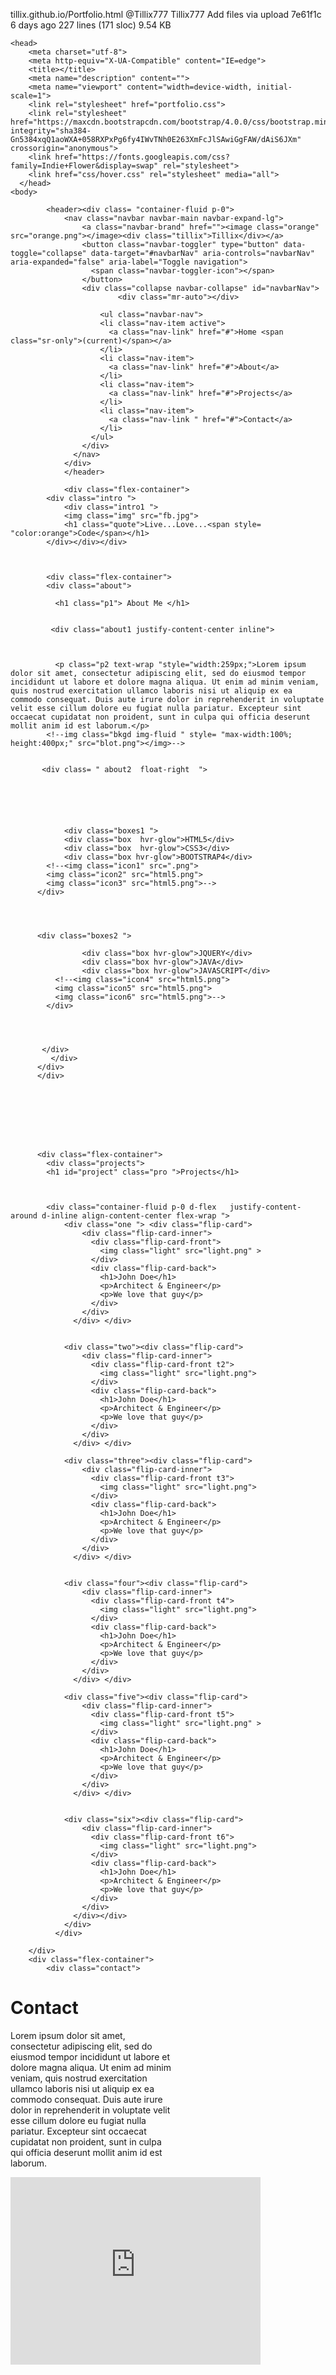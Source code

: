 tillix.github.io/Portfolio.html
@Tillix777 Tillix777 Add files via upload 7e61f1c 6 days ago
227 lines (171 sloc) 9.54 KB
<!DOCTYPE html>
<!--[if lt IE 7]>      <html class="no-js lt-ie9 lt-ie8 lt-ie7"> <![endif]-->
<!--[if IE 7]>         <html class="no-js lt-ie9 lt-ie8"> <![endif]-->
<!--[if IE 8]>         <html class="no-js lt-ie9"> <![endif]-->
<!--[if gt IE 8]><!--> <html class="no-js"> <!--<![endif]-->
    <head>
        <meta charset="utf-8">
        <meta http-equiv="X-UA-Compatible" content="IE=edge">
        <title></title>
        <meta name="description" content="">
        <meta name="viewport" content="width=device-width, initial-scale=1">
        <link rel="stylesheet" href="portfolio.css">
        <link rel="stylesheet" href="https://maxcdn.bootstrapcdn.com/bootstrap/4.0.0/css/bootstrap.min.css" integrity="sha384-Gn5384xqQ1aoWXA+058RXPxPg6fy4IWvTNh0E263XmFcJlSAwiGgFAW/dAiS6JXm" crossorigin="anonymous">
        <link href="https://fonts.googleapis.com/css?family=Indie+Flower&display=swap" rel="stylesheet"> 
        <link href="css/hover.css" rel="stylesheet" media="all">
      </head>
    <body>
            
            <header><div class= "container-fluid p-0">
                <nav class="navbar navbar-main navbar-expand-lg">
                    <a class="navbar-brand" href=""><image class="orange" src="orange.png"></image><div class="tillix">Tillix</div></a>
                    <button class="navbar-toggler" type="button" data-toggle="collapse" data-target="#navbarNav" aria-controls="navbarNav" aria-expanded="false" aria-label="Toggle navigation">
                      <span class="navbar-toggler-icon"></span>
                    </button>
                    <div class="collapse navbar-collapse" id="navbarNav">
                            <div class="mr-auto"></div>
                     
                        <ul class="navbar-nav">
                        <li class="nav-item active">
                          <a class="nav-link" href="#">Home <span class="sr-only">(current)</span></a>
                        </li>
                        <li class="nav-item">
                          <a class="nav-link" href="#">About</a>
                        </li>
                        <li class="nav-item">
                          <a class="nav-link" href="#">Projects</a>
                        </li>
                        <li class="nav-item">
                          <a class="nav-link " href="#">Contact</a>
                        </li>
                      </ul>
                    </div>
                  </nav>
                </div>
                </header>
        
                <div class="flex-container">
            <div class="intro ">
                <div class="intro1 ">
                <img class="img" src="fb.jpg">
                <h1 class="quote">Live...Love...<span style= "color:orange">Code</span></h1>
            </div></div></div>
            
            
            
            <div class="flex-container">
            <div class="about">
          
              <h1 class="p1"> About Me </h1>
              
              
             <div class="about1 justify-content-center inline">
         
             
               
              <p class="p2 text-wrap "style="width:259px;">Lorem ipsum dolor sit amet, consectetur adipiscing elit, sed do eiusmod tempor incididunt ut labore et dolore magna aliqua. Ut enim ad minim veniam, quis nostrud exercitation ullamco laboris nisi ut aliquip ex ea commodo consequat. Duis aute irure dolor in reprehenderit in voluptate velit esse cillum dolore eu fugiat nulla pariatur. Excepteur sint occaecat cupidatat non proident, sunt in culpa qui officia deserunt mollit anim id est laborum.</p>
            <!--img class="bkgd img-fluid " style= "max-width:100%;  height:400px;" src="blot.png"></img>-->
         

           <div class= " about2  float-right  ">
            
            
            
           
              
                          
                <div class="boxes1 ">
                <div class="box  hvr-glow">HTML5</div>
                <div class="box  hvr-glow">CSS3</div>
                <div class="box hvr-glow">BOOTSTRAP4</div>
            <!--<img class="icon1" src=".png"> 
            <img class="icon2" src="html5.png">
            <img class="icon3" src="html5.png">-->
          </div>
            
        
           
            
          <div class="boxes2 ">

                    <div class="box hvr-glow">JQUERY</div>
                    <div class="box hvr-glow">JAVA</div>
                    <div class="box hvr-glow">JAVASCRIPT</div>
              <!--<img class="icon4" src="html5.png">
              <img class="icon5" src="html5.png">
              <img class="icon6" src="html5.png">-->
            </div>
           
            
              
            
           </div>
             </div>     
          </div>
          </div>
            
          
            
            
            


            
          <div class="flex-container">
            <div class="projects">
            <h1 id="project" class="pro ">Projects</h1>
           
            

            <div class="container-fluid p-0 d-flex   justify-content-around d-inline align-content-center flex-wrap ">
                <div class="one "> <div class="flip-card">
                    <div class="flip-card-inner">
                      <div class="flip-card-front">
                        <img class="light" src="light.png" >
                      </div>
                      <div class="flip-card-back">
                        <h1>John Doe</h1>
                        <p>Architect & Engineer</p>
                        <p>We love that guy</p>
                      </div>
                    </div>
                  </div> </div> 
        
              
                <div class="two"><div class="flip-card">
                    <div class="flip-card-inner">
                      <div class="flip-card-front t2">
                        <img class="light" src="light.png">
                      </div>
                      <div class="flip-card-back">
                        <h1>John Doe</h1>
                        <p>Architect & Engineer</p>
                        <p>We love that guy</p>
                      </div>
                    </div>
                  </div> </div> 
                      
                <div class="three"><div class="flip-card">
                    <div class="flip-card-inner">
                      <div class="flip-card-front t3">
                        <img class="light" src="light.png">
                      </div>
                      <div class="flip-card-back">
                        <h1>John Doe</h1>
                        <p>Architect & Engineer</p>
                        <p>We love that guy</p>
                      </div>
                    </div>
                  </div> </div>
        
        
                <div class="four"><div class="flip-card">
                    <div class="flip-card-inner">
                      <div class="flip-card-front t4">
                        <img class="light" src="light.png">
                      </div>
                      <div class="flip-card-back">
                        <h1>John Doe</h1>
                        <p>Architect & Engineer</p>
                        <p>We love that guy</p>
                      </div>
                    </div>
                  </div> </div> 
                      
                <div class="five"><div class="flip-card">
                    <div class="flip-card-inner">
                      <div class="flip-card-front t5">
                        <img class="light" src="light.png" >
                      </div>
                      <div class="flip-card-back">
                        <h1>John Doe</h1>
                        <p>Architect & Engineer</p>
                        <p>We love that guy</p>
                      </div>
                    </div>
                  </div> </div> 
                      
                
                <div class="six"><div class="flip-card">
                    <div class="flip-card-inner">
                      <div class="flip-card-front t6">
                        <img class="light" src="light.png">
                      </div>
                      <div class="flip-card-back">
                        <h1>John Doe</h1>
                        <p>Architect & Engineer</p>
                        <p>We love that guy</p>
                      </div>
                    </div>
                  </div></div>       
                </div>
              </div>


</div></div>




        </div>
        <div class="flex-container">
            <div class="contact">
<h1 class= "contact1">Contact</h1>


<p class="contact2 text-wrap"style="width:259px">Lorem ipsum dolor sit amet, consectetur adipiscing elit, sed do eiusmod tempor incididunt ut labore et dolore magna aliqua. Ut enim ad minim veniam, quis nostrud exercitation ullamco laboris nisi ut aliquip ex ea commodo consequat. Duis aute irure dolor in reprehenderit in voluptate velit esse cillum dolore eu fugiat nulla pariatur. Excepteur sint occaecat cupidatat non proident, sunt in culpa qui officia deserunt mollit anim id est laborum.</p>
<div class= "block">
<div class="media">
  <div class="map-res">  
 <iframe class="map" src="https://www.google.com/maps/embed?pb=" width="400" height="300" frameborder="0" style="border:0" allowfullscreen></iframe>
 <div class="media-body">
              </div>
            </div>
          </div>
        <script src="" async defer></script>
    </body>
</html>
